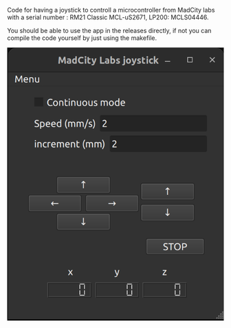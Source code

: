 Code for having a joystick to controll a microcontroller from MadCity labs with a serial number : RM21 Classic MCL-uS2671, LP200: MCLS04446.

You should be able to use the app in the releases directly, if not you can compile the code yourself by just using the makefile.

![Screenshot of the app](screenshot.png)

